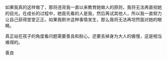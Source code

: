 如果我真的这样做了，那将违背我一直以来教育她做人的原则，我将无法再直视她的目光。在成长的过程中，她首先看的人是我，然后再试其他人，所以我一直努力让自己获得堂堂正正。如果我默许这种事情发生，那么我将无法再坦然面对她的眼睛。

真正站在孩子的角度看问题需要善良和耐心，还要丢掉身为大人的傲慢，这是相当难得的。

善良